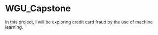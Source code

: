 # WGU_Capstone
In this project, I will be exploring credit card fraud by the use of machine learning.


